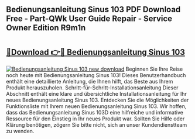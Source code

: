 ## Bedienungsanleitung Sinus 103 PDF Download Free - Part-QWk User Guide Repair - Service Owner Edition R9m1n

# <h2><a href="http://df5iw97.blite.top/?on=Bedienungsanleitung+Sinus+103">🔗Download 👉🔴 Bedienungsanleitung Sinus 103</a></h2>

[![Bedienungsanleitung Sinus 103 new download](https://i.imgur.com/lujVjoI.png)](http://df5iw97.blite.top/?on=Bedienungsanleitung+Sinus+103)
Beginnen Sie Ihre Reise noch heute mit Bedienungsanleitung Sinus 103! Dieses Benutzerhandbuch enthält eine detaillierte Anleitung, die Ihnen hilft, das Beste aus Ihrem Produkt herauszuholen. Schritt-für-Schritt-Installationsanleitung Dieser Abschnitt enthält eine klare und übersichtliche Installationsanleitung für Ihr neues Bedienungsanleitung Sinus 103. Entdecken Sie die Möglichkeiten der Funktionsliste mit Ihrem neuen Bedienungsanleitung Sinus 103. Wir hoffen, dass das Bedienungsanleitung Sinus 103D eine hilfreiche und informative Ressource für den Einstieg in Ihr neues Produkt war. Sollten Sie Hilfe oder Klärung benötigen, zögern Sie bitte nicht, sich an unser Kundendienstteam zu wenden.
